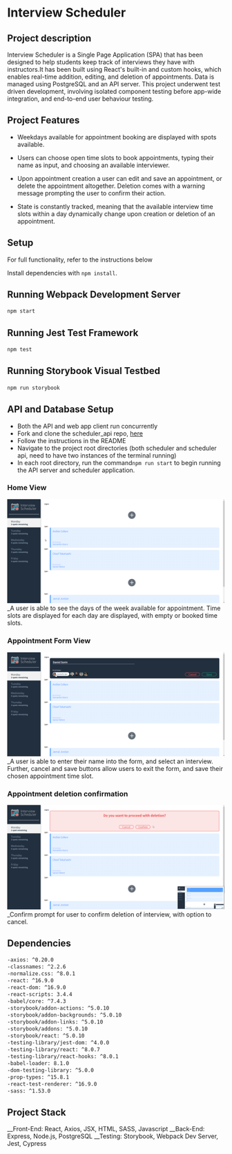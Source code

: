 # Interview Scheduler
## Project description

Interview Scheduler is a Single Page Application (SPA) that has been designed to help students keep track of interviews they have with instructors.It has been built using React's built-in and custom hooks, which enables real-time addition, editing, and deletion of appointments. Data is managed using PostgreSQL and an API server. This project underwent test driven development, involving isolated component testing before app-wide integration, and end-to-end user behaviour testing.

## Project Features
- Weekdays available for appointment booking are displayed with spots available.

- Users can choose open time slots to book appointments, typing their name as input, and choosing an available interviewer. 

- Upon appointment creation a user can edit and save an appointment, or delete the appointment altogether. Deletion comes with a warning message prompting the user to confirm their action.

- State is constantly tracked, meaning that the available interview time slots within a day dynamically change upon creation or deletion of an appointment.

## Setup

For full functionality, refer to the instructions below

Install dependencies with `npm install`.

## Running Webpack Development Server

```sh
npm start
```

## Running Jest Test Framework

```sh
npm test
```

## Running Storybook Visual Testbed

```sh
npm run storybook
```

## API and Database Setup

- Both the API and web app client run concurrently
- Fork and clone the scheduler_api repo, [here](https://github.com/lighthouse-labs/scheduler-api)
 - Follow the instructions in the README
- Navigate to the project root directories (both scheduler and scheduler api, need to have two instances of the terminal running)
- In each root directory, run the command`npm run start` to begin running the API server and scheduler application.

### Home View
!['days-of-week-availability'](https://raw.githubusercontent.com/n1dddd/scheduler/master/docs/scheduler_home.png)
_A user is able to see the days of the week available for appointment. Time slots are displayed for each day are displayed, with empty or booked time slots.

### Appointment Form View
!['appointment-form-view'](https://raw.githubusercontent.com/n1dddd/scheduler/master/docs/scheduler_show_form.png)
_A user is able to enter their name into the form, and select an interview. Further, cancel and save buttons allow users to exit the form, and save their chosen appointment time slot.

### Appointment deletion confirmation
!['appointment-deletion-confirmation'](https://raw.githubusercontent.com/n1dddd/scheduler/master/docs/scheduler_show_confirm.png)
_Confirm prompt for user to confirm deletion of interview, with option to cancel.

## Dependencies
    -axios: ^0.20.0
    -classnames: ^2.2.6
    -normalize.css: ^8.0.1
    -react: ^16.9.0
    -react-dom: ^16.9.0
    -react-scripts: 3.4.4
    -babel/core: ^7.4.3
    -storybook/addon-actions: ^5.0.10
    -storybook/addon-backgrounds: ^5.0.10
    -storybook/addon-links: ^5.0.10
    -storybook/addons: "5.0.10
    -storybook/react: ^5.0.10
    -testing-library/jest-dom: ^4.0.0
    -testing-library/react: ^8.0.7
    -testing-library/react-hooks: ^8.0.1
    -babel-loader: 8.1.0
    -dom-testing-library: ^5.0.0
    -prop-types: ^15.8.1
    -react-test-renderer: ^16.9.0
    -sass: ^1.53.0

## Project Stack

__Front-End: React, Axios, JSX, HTML, SASS, Javascript
__Back-End: Express, Node.js, PostgreSQL
__Testing: Storybook, Webpack Dev Server, Jest, Cypress

